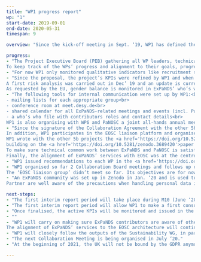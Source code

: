 ```yaml
---
title: "WP1 progress report"
wp: "1"
start-date: 2019-09-01
end-date: 2020-05-31
timespan: 9

overview: "Since the kick-off meeting in Sept. ‘19, WP1 has defined the project structure with the communication plan and set up its control mechanisms with the quality assurance plan and risk analysis. It has also established the contact channels with PaNOSC and the other INFRAEOSC 5b projects and has delivered the first technical architecture in relation with EOSC in Feb. ‘20."

progress:
- "The Project Executive Board (PEB) gathering all WP leaders, technical and project coordinators is the main management structure of the project. Meetings take place every second Tuesdays since Nov ‘19. WP1 organises the agenda and records the minutes.<br>
To keep track of the WPs’ progress and alignment to their goals, progress reports are now regularly issued. The first progress reports came out in April ‘20."
- "For now WP1 only monitored qualitative indicators like recruitment status."
- "Since the proposal, the project’s KPIs were refined by WP1 and when possible, matched to PaNOSC’s. They are currently being reviewed by the WP leaders.<br>
A first risk analysis was carried out in Dec’ 19 and an update is currently in progress to closely monitor the consequences of Brexit and COVID-19.<br>
As requested by the EU, gender balance is monitored in ExPaNDS’ who’s who file."
- "The following tools for internal communication were set up by WP1:<br>
- mailing lists for each appropriate group<br>
- conference room at meet.desy.de<br>
- shared calendar for all ExPaNDS-related meetings and events (incl. PaNOSC)<br>
- a who’s who file with contributors roles and contact details<br>
WP1 is also organising with WP6 and PaNOSC a joint all-hands annual meeting of both projects to be held in Nov ‘20."
- "Since the signature of the Collaboration Agreement with the other 5b projects in Dec. ‘19, WP1 set up the involvement of ExPaNDS in the associated ‘task forces’ (TFs). It is also directly involved in the Sustainability Working Group of the EOSC Executive Board and in the ‘policies’ and ‘onboarding’ TFs.<br>
In addition, WP1 participates in the EOSC liaison platform and organises ExPaNDS feedback to relevant EOSC-related documents, like for example the EOSC assessment survey from the European Commission or the EOSC-hub core services specifications.<br>
WP1 wrote with the other 5b projects the <a href='https://doi.org/10.5281/zenodo.3831561'>position paper on EOSC</a> for ExPaNDS,
building on the <a href='https://doi.org/10.5281/zenodo.3689420'>paper published by PaNOSC</a> in Dec. ‘19.<br>
To make sure technical common work between ExPaNDS and PaNOSC is satisfactory and that communication is seamless, WP1 participates biweekly in PaNOSC’s PMC (which is the equivalent of ExPaNDS PEB) and has monthly meeting with its project manager.<br>
Finally, the alignment of ExPaNDS’ services with EOSC was at the centre of the <a href='https://doi.org/10.5281/zenodo.3697704'>technical architecture</a> elaborated by WP1 with WP3 and WP4."
- "WP1 issued recommendations to each WP in the <a href='https://doi.org/10.5281/zenodo.3715279'>sustainability policy report</a> to make their achievements persist after the end of the project."
- "WP1 organised so far 2 Collaboration Board meetings and follows up on the decisions taken. The members of the Technical Coordination Board were nominated and endorsed by the CB, including a PaNOSC technical representative, all of which WP1 facilitated.<br>
The ‘EOSC liaison group’ didn’t meet so far. Its objectives are for now leveraged by ExPaNDS participation in the existing EOSC WGs and interest groups where LEAPS, GEANT and OpenAire are also involved. Our partner EGI is also a direct actor in EOSC-hub, EOSC-Enhance and the future INFRAEOSC-03 and 07 calls projects."
- "An ExPaNDS community was set up in Zenodo in Jan. ‘20 and is used to make our public deliverables findable and accessible. The use of CC licences for ExPaNDS outputs is encouraged whenever possible.<br>
Partner are well aware of the precautions when handling personal data in surveys or registration forms. The handling of personal data for project management purposes is explained to each ExPaNDS contributor in the welcome message to all@expands.eu which was checked with DESY’s Data Protection Officer. A mailing list was set up (popd@expands.eu) to record consent from project participants to appear in photos on social media."

next-steps:
- "The first interim report period will take place during M10 (June ‘20). WP1 will update the progress reports with the WP leaders to have an overall technical picture to compare with the first financial report (see T1.2)."
- "The first interim report period will allow WP1 to make a first consolidated financial report, including PMs and costs spent for the first 9 months of ExPaNDS. Its analysis will be presented to the Collaboration Board."
- "Once finalised, the active KPIs will be monitored and issued in the next progress reports. The risk analysis will be updated in Nov. ‘20."
- ""
- "WP1 will carry on making sure ExPaNDS contributors are aware of other projects achievements that we could benefit from, participating to relevant meetings and helping ExPaNDS be represented at conferences with WP6 (EGI conference, ESOF...).<br>
The alignment of ExPaNDS’ services to the EOSC architecture will continuously be monitored, following the technical developments."
- "WP1 will closely follow the outputs of the Sustainability WG, in particular the ‘Iron lady’ document to be issued by the end of 2020, and update its sustainability policy accordingly."
- "The next Collaboration Meeting is being organised in July ‘20."
- "At the beginning of 2021, the UK will not be bound by the GDPR anymore. An update of the POPD deliverable will be made accordingly, if necessary."

---
```

